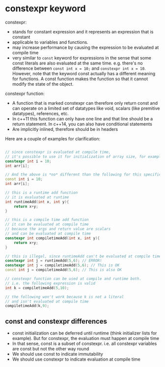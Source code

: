 # constexpr keyword

constexpr:

- stands for constant expression and it represents an expression that is constant
- applicable to variables and functions.
- may increase performance by causing the expression to be evaluated at compile time
- very similar to `const` keyword for expressions in the sense that some const literals are also evaluated at the same time. e.g. there's no difference between `const int x = 10;` and `constexpr int x = 10`. However, note that the keyword const actually has a different meaning for functions. A const function makes the function so that it cannot modify the state of the object.

constexpr function:

- A function that is marked constexpr can therefore only return const and can operate on a limited set of datatypes like void, scalars (like premitive datatypes), references, etc.
- In c++11 this function can only have one line and that line should be a return statement. In c++14, you can also have conditional statements
- Are implicitly inlined, therefore should be in headers

Here are a couple of examples for clarification:

```cpp

// since constexpr is evaluated at compile time,
// it's possible to use it for initialization of array size, for example.
constexpr int i = 10;
int arr[i];

// And the above is *no* different than the following for this specific case:
const int i = 10;
int arr[i];

// this is a runtime add function
// it is evaluated at runtime
int runtimeAdd(int x, int y){
    return x+y;
}

// this is a compile time add function
// it can be evaluated at compile time
// because the args and return value are scalars
// and can be evaluated at compile time
constexpr int compiletimeAdd(int x, int y){
    return x+y;
}

// this is illegal, since runtimeAdd can't be evaluated at compile time
constexpr int j = runtimeAdd(5,6); // ERROR!
constexpr int j = compiletimeAdd(5,6); // This is OK
const int j = compiletimeAdd(5,6); // This is also OK

// constexpr function can be used at compile and runtime both.
// i.e. the following expression is valid
int k = compiletimeAdd(5,10);

// the following won't work because k is not a literal
// and isn't evaluated at compile time
compiletimeAdd(k,9);
```

## const and constexpr differences

- const initialization can be deferred until runtime (think initializer lists for example). But for constexpr, the evaluation must happen at compile time
- In that sense, const is a subset of constexpr. i.e. all constexpr variables are const but not the other way round
- We should use const to indicate immutability
- We should use constexpr to indicate evaluation at compile time
